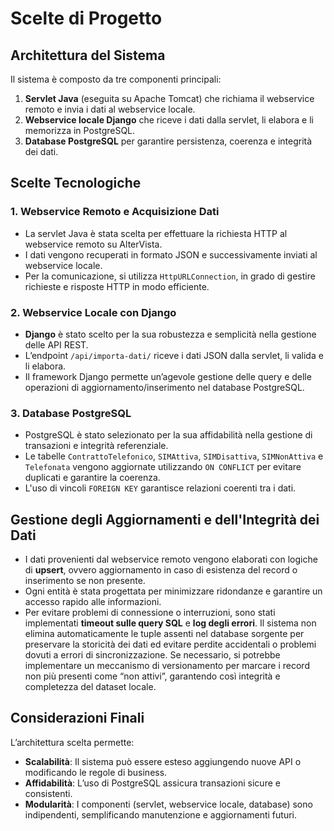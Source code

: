# Scelte di Progetto

## Architettura del Sistema
Il sistema è composto da tre componenti principali:
1. **Servlet Java** (eseguita su Apache Tomcat) che richiama il webservice remoto e invia i dati al webservice locale.
2. **Webservice locale Django** che riceve i dati dalla servlet, li elabora e li memorizza in PostgreSQL.
3. **Database PostgreSQL** per garantire persistenza, coerenza e integrità dei dati.

## Scelte Tecnologiche

### **1. Webservice Remoto e Acquisizione Dati**
- La servlet Java è stata scelta per effettuare la richiesta HTTP al webservice remoto su AlterVista.
- I dati vengono recuperati in formato JSON e successivamente inviati al webservice locale.
- Per la comunicazione, si utilizza `HttpURLConnection`, in grado di gestire richieste e risposte HTTP in modo efficiente.

### **2. Webservice Locale con Django**
- **Django** è stato scelto per la sua robustezza e semplicità nella gestione delle API REST.
- L’endpoint `/api/importa-dati/` riceve i dati JSON dalla servlet, li valida e li elabora.
- Il framework Django permette un’agevole gestione delle query e delle operazioni di aggiornamento/inserimento nel database PostgreSQL.

### **3. Database PostgreSQL**
- PostgreSQL è stato selezionato per la sua affidabilità nella gestione di transazioni e integrità referenziale.
- Le tabelle `ContrattoTelefonico`, `SIMAttiva`, `SIMDisattiva`, `SIMNonAttiva` e `Telefonata` vengono aggiornate utilizzando `ON CONFLICT` per evitare duplicati e garantire la coerenza.
- L'uso di vincoli `FOREIGN KEY` garantisce relazioni coerenti tra i dati.

## Gestione degli Aggiornamenti e dell'Integrità dei Dati

- I dati provenienti dal webservice remoto vengono elaborati con logiche di **upsert**, ovvero aggiornamento in caso di esistenza del record o inserimento se non presente.
- Ogni entità è stata progettata per minimizzare ridondanze e garantire un accesso rapido alle informazioni.
- Per evitare problemi di connessione o interruzioni, sono stati implementati **timeout sulle query SQL** e **log degli errori**.
Il sistema non elimina automaticamente le tuple assenti nel database sorgente per preservare la storicità dei dati ed evitare perdite accidentali o problemi dovuti a errori di sincronizzazione. Se necessario, si potrebbe implementare un meccanismo di versionamento per marcare i record non più presenti come “non attivi”, garantendo così integrità e completezza del dataset locale.

## Considerazioni Finali
L’architettura scelta permette:
- **Scalabilità**: Il sistema può essere esteso aggiungendo nuove API o modificando le regole di business.
- **Affidabilità**: L’uso di PostgreSQL assicura transazioni sicure e consistenti.
- **Modularità**: I componenti (servlet, webservice locale, database) sono indipendenti, semplificando manutenzione e aggiornamenti futuri.


